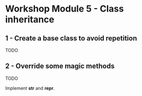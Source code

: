 # Workshop Module 5 - Class inheritance


## 1 - Create a base class to avoid repetition

TODO

## 2 - Override some magic methods

TODO

Implement __str__ and __repr__. 



